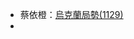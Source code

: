 - 蔡依橙：[烏克蘭局勢(1129)](https://www.facebook.com/sillyduck.radiology/posts/2240204745989855)
- 








